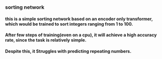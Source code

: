 ### sorting network
#### this is a simple sorting network based on an encoder only transformer, which would be trained to sort integers ranging from 1 to 100.
#### After few steps of training(even on a cpu), it will achieve a high accuracy rate, since the task is relatively simple.
#### Despite this, it Struggles with predicting repeating numbers. 

